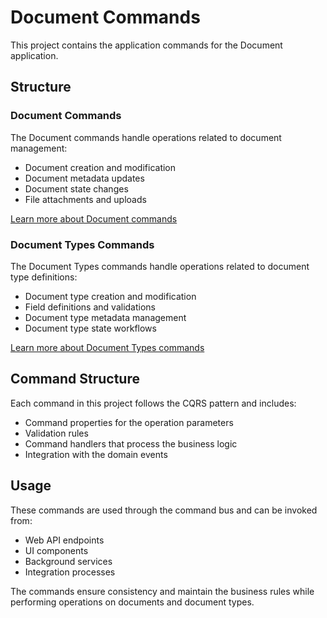 # Document Commands
This project contains the application commands for the Document application.

## Structure

### Document Commands
The Document commands handle operations related to document management:
- Document creation and modification
- Document metadata updates
- Document state changes
- File attachments and uploads

[Learn more about Document commands](./Documents/README.md)

### Document Types Commands
The Document Types commands handle operations related to document type definitions:
- Document type creation and modification
- Field definitions and validations
- Document type metadata management
- Document type state workflows

[Learn more about Document Types commands](./DocumentTypes/README.md)

## Command Structure
Each command in this project follows the CQRS pattern and includes:
- Command properties for the operation parameters
- Validation rules
- Command handlers that process the business logic
- Integration with the domain events

## Usage
These commands are used through the command bus and can be invoked from:
- Web API endpoints
- UI components
- Background services
- Integration processes

The commands ensure consistency and maintain the business rules while performing operations on documents and document types.
